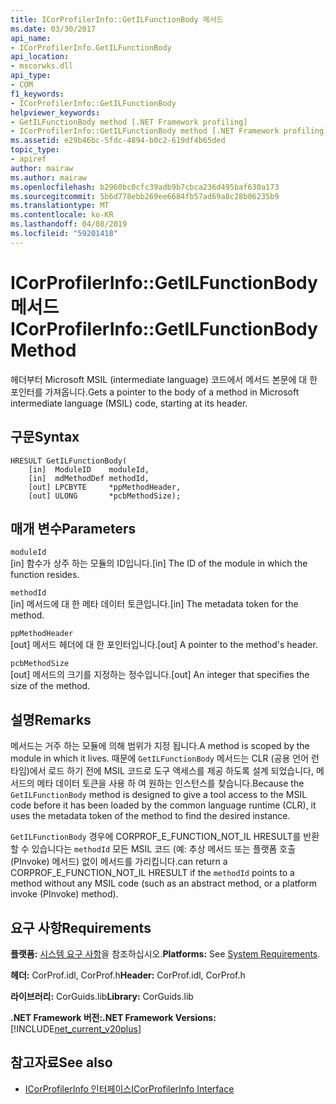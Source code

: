 ```yaml
---
title: ICorProfilerInfo::GetILFunctionBody 메서드
ms.date: 03/30/2017
api_name:
- ICorProfilerInfo.GetILFunctionBody
api_location:
- mscorwks.dll
api_type:
- COM
f1_keywords:
- ICorProfilerInfo::GetILFunctionBody
helpviewer_keywords:
- GetILFunctionBody method [.NET Framework profiling]
- ICorProfilerInfo::GetILFunctionBody method [.NET Framework profiling]
ms.assetid: e29b46bc-5fdc-4894-b0c2-619df4b65ded
topic_type:
- apiref
author: mairaw
ms.author: mairaw
ms.openlocfilehash: b2960bc0cfc39adb9b7cbca236d495baf630a173
ms.sourcegitcommit: 5b6d778ebb269ee6684fb57ad69a8c28b06235b9
ms.translationtype: MT
ms.contentlocale: ko-KR
ms.lasthandoff: 04/08/2019
ms.locfileid: "59201418"
---
```

# <a name="icorprofilerinfogetilfunctionbody-method"></a><span data-ttu-id="a71cf-102">ICorProfilerInfo::GetILFunctionBody 메서드</span><span class="sxs-lookup"><span data-stu-id="a71cf-102">ICorProfilerInfo::GetILFunctionBody Method</span></span>
<span data-ttu-id="a71cf-103">헤더부터 Microsoft MSIL (intermediate language) 코드에서 메서드 본문에 대 한 포인터를 가져옵니다.</span><span class="sxs-lookup"><span data-stu-id="a71cf-103">Gets a pointer to the body of a method in Microsoft intermediate language (MSIL) code, starting at its header.</span></span>  
  
## <a name="syntax"></a><span data-ttu-id="a71cf-104">구문</span><span class="sxs-lookup"><span data-stu-id="a71cf-104">Syntax</span></span>  
  
```  
HRESULT GetILFunctionBody(  
    [in]  ModuleID    moduleId,  
    [in]  mdMethodDef methodId,  
    [out] LPCBYTE     *ppMethodHeader,  
    [out] ULONG       *pcbMethodSize);  
```  
  
## <a name="parameters"></a><span data-ttu-id="a71cf-105">매개 변수</span><span class="sxs-lookup"><span data-stu-id="a71cf-105">Parameters</span></span>  
 `moduleId`  
 <span data-ttu-id="a71cf-106">[in] 함수가 상주 하는 모듈의 ID입니다.</span><span class="sxs-lookup"><span data-stu-id="a71cf-106">[in] The ID of the module in which the function resides.</span></span>  
  
 `methodId`  
 <span data-ttu-id="a71cf-107">[in] 메서드에 대 한 메타 데이터 토큰입니다.</span><span class="sxs-lookup"><span data-stu-id="a71cf-107">[in] The metadata token for the method.</span></span>  
  
 `ppMethodHeader`  
 <span data-ttu-id="a71cf-108">[out] 메서드 헤더에 대 한 포인터입니다.</span><span class="sxs-lookup"><span data-stu-id="a71cf-108">[out] A pointer to the method's header.</span></span>  
  
 `pcbMethodSize`  
 <span data-ttu-id="a71cf-109">[out] 메서드의 크기를 지정하는 정수입니다.</span><span class="sxs-lookup"><span data-stu-id="a71cf-109">[out] An integer that specifies the size of the method.</span></span>  
  
## <a name="remarks"></a><span data-ttu-id="a71cf-110">설명</span><span class="sxs-lookup"><span data-stu-id="a71cf-110">Remarks</span></span>  
 <span data-ttu-id="a71cf-111">메서드는 거주 하는 모듈에 의해 범위가 지정 됩니다.</span><span class="sxs-lookup"><span data-stu-id="a71cf-111">A method is scoped by the module in which it lives.</span></span> <span data-ttu-id="a71cf-112">때문에 `GetILFunctionBody` 메서드는 CLR (공용 언어 런타임)에서 로드 하기 전에 MSIL 코드로 도구 액세스를 제공 하도록 설계 되었습니다, 메서드의 메타 데이터 토큰을 사용 하 여 원하는 인스턴스를 찾습니다.</span><span class="sxs-lookup"><span data-stu-id="a71cf-112">Because the `GetILFunctionBody` method is designed to give a tool access to the MSIL code before it has been loaded by the common language runtime (CLR), it uses the metadata token of the method to find the desired instance.</span></span>  
  
 `GetILFunctionBody` <span data-ttu-id="a71cf-113">경우에 CORPROF_E_FUNCTION_NOT_IL HRESULT를 반환할 수 있습니다는 `methodId` 모든 MSIL 코드 (예: 추상 메서드 또는 플랫폼 호출 (PInvoke) 메서드) 없이 메서드를 가리킵니다.</span><span class="sxs-lookup"><span data-stu-id="a71cf-113">can return a CORPROF_E_FUNCTION_NOT_IL HRESULT if the `methodId` points to a method without any MSIL code (such as an abstract method, or a platform invoke (PInvoke) method).</span></span>  
  
## <a name="requirements"></a><span data-ttu-id="a71cf-114">요구 사항</span><span class="sxs-lookup"><span data-stu-id="a71cf-114">Requirements</span></span>  
 <span data-ttu-id="a71cf-115">**플랫폼:** [시스템 요구 사항](../../../../docs/framework/get-started/system-requirements.md)을 참조하십시오.</span><span class="sxs-lookup"><span data-stu-id="a71cf-115">**Platforms:** See [System Requirements](../../../../docs/framework/get-started/system-requirements.md).</span></span>  
  
 <span data-ttu-id="a71cf-116">**헤더:** CorProf.idl, CorProf.h</span><span class="sxs-lookup"><span data-stu-id="a71cf-116">**Header:** CorProf.idl, CorProf.h</span></span>  
  
 <span data-ttu-id="a71cf-117">**라이브러리:** CorGuids.lib</span><span class="sxs-lookup"><span data-stu-id="a71cf-117">**Library:** CorGuids.lib</span></span>  
  
 **<span data-ttu-id="a71cf-118">.NET Framework 버전:</span><span class="sxs-lookup"><span data-stu-id="a71cf-118">.NET Framework Versions:</span></span>** [!INCLUDE[net_current_v20plus](../../../../includes/net-current-v20plus-md.md)]  
  
## <a name="see-also"></a><span data-ttu-id="a71cf-119">참고자료</span><span class="sxs-lookup"><span data-stu-id="a71cf-119">See also</span></span>

- [<span data-ttu-id="a71cf-120">ICorProfilerInfo 인터페이스</span><span class="sxs-lookup"><span data-stu-id="a71cf-120">ICorProfilerInfo Interface</span></span>](../../../../docs/framework/unmanaged-api/profiling/icorprofilerinfo-interface.md)
